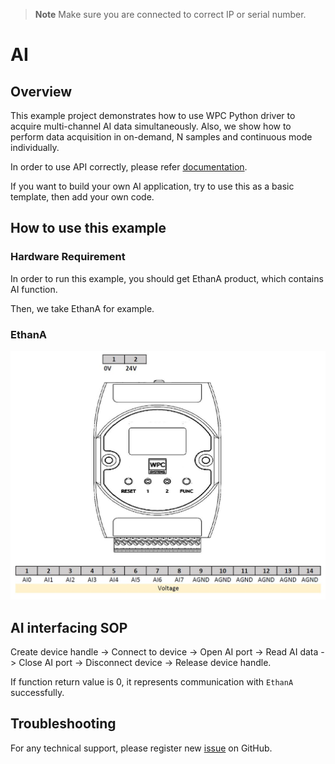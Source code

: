 
> **Note**
> Make sure you are connected to correct IP or serial number.

# AI

## Overview

This example project demonstrates how to use WPC Python driver to acquire multi-channel AI data simultaneously.
Also, we show how to perform data acquisition in on-demand, N samples and continuous mode individually.

In order to use API correctly, please refer [documentation](https://wpc-systems-ltd.github.io/WPC_Python_driver_release/).

If you want to build your own AI application, try to use this as a basic template, then add your own code.

## How to use this example

### Hardware Requirement

In order to run this example, you should get EthanA product, which contains AI function.

Then, we take EthanA for example.

### EthanA

<img src="https://github.com/WPC-Systems-Ltd/WPC_Python_driver_release/blob/main/Reference/Pinouts/pinout-EthanA.JPG" alt="drawing" width="600"/>

## AI interfacing SOP 

Create device handle -> Connect to device -> Open AI port -> Read AI data -> Close AI port -> Disconnect device -> Release device handle.

If function return value is 0, it represents communication with `EthanA` successfully.

## Troubleshooting

For any technical support, please register new [issue](https://github.com/WPC-Systems-Ltd/WPC_Python_driver_release/issues) on GitHub.